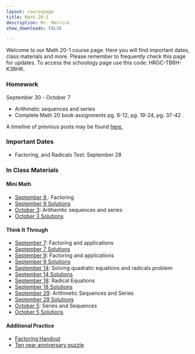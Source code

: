 ```yaml
---
layout: coursepage
title: Math 20-1 
description: Mr. Merrick 
show_downloads: FALSE

---
```

<!--- ### MATH 20-1 SECTION  ### --->
Welcome to our Math 20-1 course page. Here you will find important dates, class materials and more. Please remember to frequently check this page for updates. To access the schoology page use this code: HRGC-TB6H-K38HK. 

### Homework
September 30 - October 7
* Arithmetic sequences and series
* Complete Math 20 book assignments pg. 6-12, pg. 19-24, pg. 37-42 

A timeline of previous posts may be found <a href="https://merrickmath.github.io/MerrickMath.github.io-Div34Math/Timeline2022.html"> here. </a>

### Important Dates 
* Factoring, and Radicals Test: September 28

<!---  
* Rational Expressions/Equations
* Sequences and Series Test: 
* Transformations Test: 
* Quadratics Functions and Equations Test: 
* Linear and Quadratics Inequalities Test: 
* Absolute Values Functions and Reciprocal Functions: 
* Trigonometry 20 Test: 
* Function Operations Test: 
* Transformation Review Test: 
* Radical and Rational Functions Test: 
* Polynomials Test: 
---> 

### In Class Materials 

#### Mini Math 
* <a href = "https://merrickmath.github.io/MerrickMath.github.io-Div34Math/Activities/MiniMath/September9.pdf"> September 9 </a>: Factoring 
* <a href = "https://merrickmath.github.io/MerrickMath.github.io-Div34Math/Activities/MiniMath/September9Soln.pdf"> September 9 Solutions </a>
* <a href = "https://merrickmath.github.io/MerrickMath.github.io-Div34Math/Activities/MiniMath/October3.pdf"> October 3</a>: Arithemtic sequences and series 
* <a href = "https://merrickmath.github.io/MerrickMath.github.io-Div34Math/Activities/MiniMath/October3Soln.pdf"> October 3 Solutions </a>

#### Think It Through  
* <a href = "https://merrickmath.github.io/MerrickMath.github.io-Div34Math/Activities/DeepThoughts/September7.pdf"> September 7</a>: Factoring and applications
* <a href = "https://merrickmath.github.io/MerrickMath.github.io-Div34Math/Activities/DeepThoughts/September7Soln.pdf"> September 7 Solutions </a>
* <a href = "https://merrickmath.github.io/MerrickMath.github.io-Div34Math/Activities/DeepThoughts/September9.pdf"> September 9</a>: Factoring and applications
* <a href = "https://merrickmath.github.io/MerrickMath.github.io-Div34Math/Activities/DeepThoughts/September9Soln.pdf"> September 9 Solutions</a>
* <a href = "https://merrickmath.github.io/MerrickMath.github.io-Div34Math/Activities/DeepThoughts/September14.pdf"> September 14</a>: Solving quadratic equations and radicals problem 
* <a href = "https://merrickmath.github.io/MerrickMath.github.io-Div34Math/Activities/DeepThoughts/September14Soln.pdf"> September 14 Solutions </a>  
* <a href = "https://merrickmath.github.io/MerrickMath.github.io-Div34Math/Activities/DeepThoughts/September18.pdf"> September 18</a>: Radical Equations  
* <a href = "https://merrickmath.github.io/MerrickMath.github.io-Div34Math/Activities/DeepThoughts/September18Soln.pdf"> September 18 Solutions </a> 
* <a href = "https://merrickmath.github.io/MerrickMath.github.io-Div34Math/Activities/DeepThoughts/September29.pdf"> September 29</a>: Arithmetic Sequences and Series 
* <a href = "https://merrickmath.github.io/MerrickMath.github.io-Div34Math/Activities/DeepThoughts/September29Soln.pdf"> September 29 Solutions</a>
* <a href = "https://merrickmath.github.io/MerrickMath.github.io-Div34Math/Activities/DeepThoughts/October5.pdf"> October 5</a>: Series and Sequences
* <a href = "https://merrickmath.github.io/MerrickMath.github.io-Div34Math/Activities/DeepThoughts/October5.pdf"> October 5 Solutions</a> 

#### Additional Practice 
* <a href = "https://merrickmath.github.io/MerrickMath.github.io-Div34Math/Activities/Misc/Factoring.pdf"> Factoring Handout </a>
* <a href = "https://merrickmath.github.io/MerrickMath.github.io-Div34Math/Activities/Misc/TenYear.pdf"> Ten year anniversary puzzle </a>

<!--- ### MATH 30-1 SECTION  ### ---> 
<!---
### Homework 

### In Class Materials 
---> 




  




